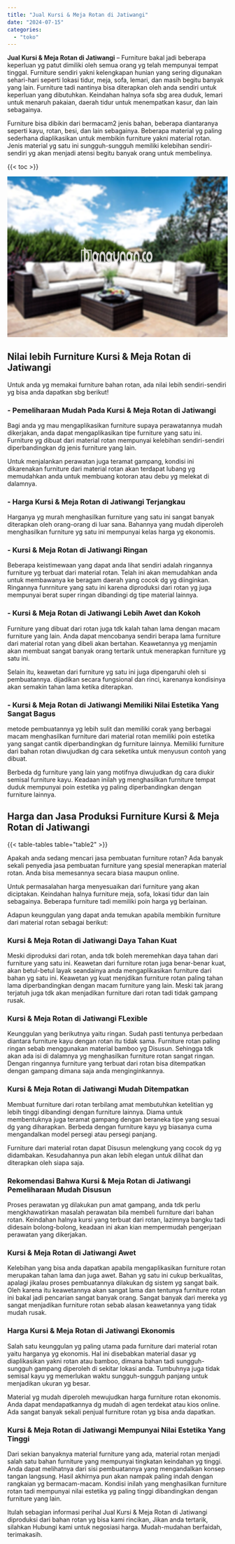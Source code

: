 ```yaml
---
title: "Jual Kursi & Meja Rotan di Jatiwangi"
date: "2024-07-15"
categories: 
  - "toko"
---
```


**Jual Kursi & Meja Rotan di Jatiwangi** – Furniture bakal jadi beberapa keperluan yg patut dimiliki oleh semua orang yg telah mempunyai tempat tinggal. Furniture sendiri yakni kelengkapan hunian yang sering digunakan sehari-hari seperti lokasi tidur, meja, sofa, lemari, dan masih begitu banyak yang lain. Furniture tadi nantinya bisa diterapkan oleh anda sendiri untuk keperluan yang dibutuhkan. Keindahan halnya sofa sbg area duduk, lemari untuk menaruh pakaian, daerah tidur untuk menempatkan kasur, dan lain sebagainya.

Furniture bisa dibikin dari bermacam2 jenis bahan, beberapa diantaranya seperti kayu, rotan, besi, dan lain sebagainya. Beberapa material yg paling sederhana diaplikasikan untuk membikin furniture yakni material rotan. Jenis material yg satu ini sungguh-sungguh memiliki kelebihan sendiri-sendiri yg akan menjadi atensi begitu banyak orang untuk membelinya.

{{< toc >}}

![Jual Kursi & Meja Rotan di Jatiwangi](/images/kursi-meja-rotan-murah48.png)

## Nilai lebih Furniture Kursi & Meja Rotan di Jatiwangi

Untuk anda yg memakai furniture bahan rotan, ada nilai lebih sendiri-sendiri yg bisa anda dapatkan sbg berikut!

### \- Pemeliharaan Mudah Pada Kursi & Meja Rotan di Jatiwangi

Bagi anda yg mau mengaplikasikan furniture supaya perawatannya mudah dikerjakan, anda dapat mengaplikasikan tipe furniture yang satu ini. Furniture yg dibuat dari material rotan mempunyai kelebihan sendiri-sendiri diperbandingkan dg jenis furniture yang lain.

Untuk menjalankan perawatan juga teramat gampang, kondisi ini dikarenakan furniture dari material rotan akan terdapat lubang yg memudahkan anda untuk membuang kotoran atau debu yg melekat di dalamnya.

### \- Harga Kursi & Meja Rotan di Jatiwangi Terjangkau

Harganya yg murah menghasilkan furniture yang satu ini sangat banyak diterapkan oleh orang-orang di luar sana. Bahannya yang mudah diperoleh menghasilkan furniture yg satu ini mempunyai kelas harga yg ekonomis.

### \- Kursi & Meja Rotan di Jatiwangi Ringan

Beberapa keistimewaan yang dapat anda lihat sendiri adalah ringannya furniture yg terbuat dari material rotan. Telah ini akan memudahkan anda untuk membawanya ke beragam daerah yang cocok dg yg diinginkan. Ringannya funrniture yang satu ini karena diproduksi dari rotan yg juga mempunyai berat super ringan dibandingi dg tipe material lainnya.

### \- Kursi & Meja Rotan di Jatiwangi Lebih Awet dan Kokoh

Furniture yang dibuat dari rotan juga tdk kalah tahan lama dengan macam furniture yang lain. Anda dapat mencobanya sendiri berapa lama furniture dari material rotan yang dibeli akan bertahan. Keawetannya yg menjamin akan membuat sangat banyak orang tertarik untuk menerapkan furniture yg satu ini.

Selain itu, keawetan dari furniture yg satu ini juga dipengaruhi oleh si pembuatannya. dijadikan secara fungsional dan rinci, karenanya kondisinya akan semakin tahan lama ketika diterapkan.

### \- Kursi & Meja Rotan di Jatiwangi Memiliki Nilai Estetika Yang Sangat Bagus

metode pembuatannya yg lebih sulit dan memiliki corak yang berbagai macam menghasilkan furniture dari material rotan memiliki poin estetika yang sangat cantik diperbandingkan dg furniture lainnya. Memiliki furniture dari bahan rotan diwujudkan dg cara seketika untuk menyusun contoh yang dibuat.

Berbeda dg furniture yang lain yang motifnya diwujudkan dg cara diukir semisal furniture kayu. Keadaan inilah yg menghasilkan furniture tempat duduk mempunyai poin estetika yg paling diperbandingkan dengan furniture lainnya.

## Harga dan Jasa Produksi Furniture Kursi & Meja Rotan di Jatiwangi

{{< table-tables table="table2" >}}

Apakah anda sedang mencari jasa pembuatan furniture rotan? Ada banyak sekali penyedia jasa pembuatan furniture yang spesial menerapkan material rotan. Anda bisa memesannya secara biasa maupun online.

Untuk permasalahan harga menyesuaikan dari furniture yang akan diciptakan. Keindahan halnya furniture meja, sofa, lokasi tidur dan lain sebagainya. Beberapa furniture tadi memiliki poin harga yg berlainan.

Adapun keunggulan yang dapat anda temukan apabila membikin furniture dari material rotan sebagai berikut:

### Kursi & Meja Rotan di Jatiwangi Daya Tahan Kuat

Meski diproduksi dari rotan, anda tdk boleh meremehkan daya tahan dari furniture yang satu ini. Keawetan dari furniture rotan juga benar-benar kuat, akan betul-betul layak seandainya anda mengaplikasikan furniture dari bahan yg satu ini. Keawetan yg kuat menjdikan furniture rotan paling tahan lama diperbandingkan dengan macam furniture yang lain. Meski tak jarang terjatuh juga tdk akan menjadikan furniture dari rotan tadi tidak gampang rusak.

### Kursi & Meja Rotan di Jatiwangi FLexible

Keunggulan yang berikutnya yaitu ringan. Sudah pasti tentunya perbedaan diantara furniture kayu dengan rotan itu tidak sama. Furniture rotan paling ringan sebab menggunakan material bamboo yg Disusun. Sehingga tdk akan ada isi di dalamnya yg menghasilkan furniture rotan sangat ringan. Dengan ringannya furniture yang terbuat dari rotan bisa ditempatkan dengan gampang dimana saja anda menginginkannya.

### Kursi & Meja Rotan di Jatiwangi Mudah Ditempatkan

Membuat furniture dari rotan terbilang amat membutuhkan ketelitian yg lebih tinggi dibandingi dengan furniture lainnya. Diama untuk membentuknya juga teramat gampang dengan beraneka tipe yang sesuai dg yang diharapkan. Berbeda dengan furniture kayu yg biasanya cuma mengandalkan model persegi atau persegi panjang.

Furniture dari material rotan dapat Disusun melengkung yang cocok dg yg didambakan. Kesudahannya pun akan lebih elegan untuk dilihat dan diterapkan oleh siapa saja.

### Rekomendasi Bahwa Kursi & Meja Rotan di Jatiwangi Pemeliharaan Mudah Disusun

Proses perawatan yg dilakukan pun amat gampang, anda tdk perlu mengkhawatirkan masalah perawatan bila membeli furniture dari bahan rotan. Keindahan halnya kursi yang terbuat dari rotan, lazimnya bangku tadi didesain bolong-bolong, keadaan ini akan kian mempermudah pengerjaan perawatan yang dikerjakan.

### Kursi & Meja Rotan di Jatiwangi Awet

Kelebihan yang bisa anda dapatkan apabila mengaplikasikan furniture rotan merupakan tahan lama dan juga awet. Bahan yg satu ini cukup berkualitas, apalagi jikalau proses pembuatannya dilakukan dg sistem yg sangat baik. Oleh karena itu keawetannya akan sangat lama dan tentunya furniture rotan ini bakal jadi pencarian sangat banyak orang. Sangat banyak dari mereka yg sangat menjadikan furniture rotan sebab alasan keawetannya yang tidak mudah rusak.

### Harga Kursi & Meja Rotan di Jatiwangi Ekonomis

Salah satu keunggulan yg paling utama pada furniture dari material rotan yaitu harganya yg ekonomis. Hal ini disebabkan material dasar yg diaplikasikan yakni rotan atau bamboo, dimana bahan tadi sungguh-sungguh gampang diperoleh di sekitar lokasi anda. Tumbuhnya juga tidak semisal kayu yg memerlukan waktu sungguh-sungguh panjang untuk menjadikan ukuran yg besar.

Material yg mudah diperoleh mewujudkan harga furniture rotan ekonomis. Anda dapat mendapatkannya dg mudah di agen terdekat atau kios online. Ada sangat banyak sekali penjual furniture rotan yg bisa anda dapatkan.

### Kursi & Meja Rotan di Jatiwangi Mempunyai Nilai Estetika Yang Tinggi

Dari sekian banyaknya material furniture yang ada, material rotan menjadi salah satu bahan furniture yang mempunyai tingkatan keindahan yg tinggi. Anda dapat melihatnya dari sisi pembuatannya yang mengandalkan konsep tangan langsung. Hasil akhirnya pun akan nampak paling indah dengan rangkaian yg bermacam-macam. Kondisi inilah yang menghasilkan furniture rotan tadi mempunyai nilai estetika yg paling tinggi dibandingkan dengan furniture yang lain.

Itulah sebagian informasi perihal Jual Kursi & Meja Rotan di Jatiwangi diproduksi dari bahan rotan yg bisa kami rincikan, Jikan anda tertarik, silahkan Hubungi kami untuk negosiasi harga. Mudah-mudahan berfaidah, terimakasih.
